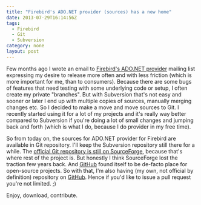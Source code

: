 ```yaml
---
title: "Firebird's ADO.NET provider (sources) has a new home"
date: 2013-07-29T16:14:56Z
tags:
  - Firebird
  - Git
  - Subversion
category: none
layout: post
---
```

Few months ago I wrote an email to <a href="http://www.firebirdsql.org/en/net-provider/">Firebird's ADO.NET provider</a> mailing list expressing my desire to release more often and with less friction (which is more important for me, than to consumers). Because there are some bugs of features that need testing with some underlying code or setup, I often create my private "branches". But with Subversion that's not easy and sooner or later I end up with multiple copies of sources, manually merging changes etc. So I decided to make a move and move sources to Git. I recently started using it for a lot of my projects and it's really way better compared to Subversion if you're doing a lot of small changes and jumping back and forth (which is what I do, because I do provider in my free time).

<!-- excerpt -->

So from today on, the sources for ADO.NET provider for Firebird are available in Git repository. I'll keep the Subversion repository still there for a while. The <a href="https://sourceforge.net/p/firebird/NETProvider/ci/master/tree/">official Git repository is still on SourceForge</a>, because that's where rest of the project is. But honestly I think SourceForge lost the traction few years back. And <a href="https://github.com">GitHub</a> found itself to be de-facto place for open-source projects. So with that, I'm also having (my own, not official by definition) repository on <a href="https://github.com/cincuranet/NETProvider">GitHub</a>. Hence if you'd like to issue a pull request you're not limited. ;)

Enjoy, download, contribute.
